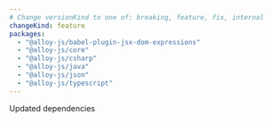 ```yaml
---
# Change versionKind to one of: breaking, feature, fix, internal
changeKind: feature
packages:
  - "@alloy-js/babel-plugin-jsx-dom-expressions"
  - "@alloy-js/core"
  - "@alloy-js/csharp"
  - "@alloy-js/java"
  - "@alloy-js/json"
  - "@alloy-js/typescript"
---
```


Updated dependencies

